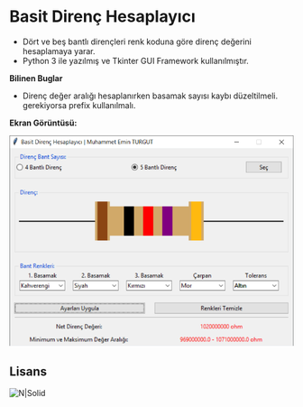 ﻿# Basit Direnç Hesaplayıcı
- Dört ve beş bantlı dirençleri renk koduna göre direnç değerini hesaplamaya yarar.
- Python 3 ile yazılmış ve Tkinter GUI Framework kullanılmıştır.

**Bilinen Buglar**
- Direnç değer aralığı hesaplanırken basamak sayısı kaybı düzeltilmeli. gerekiyorsa prefix kullanılmalı.

**Ekran Görüntüsü:**

![N|Solid](https://github.com/muhammeteminturgut/BasitDirencHesaplayici/blob/master/screenshot.png?raw=true)

Lisans
----
![N|Solid](https://www.gnu.org/graphics/gplv3-127x51.png)
